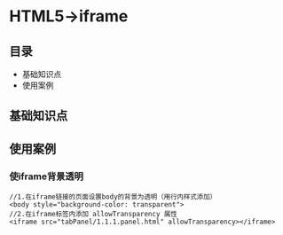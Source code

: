 # HTML5->iframe
## <a id="0"> 目录</a>
- 基础知识点
- 使用案例
## 基础知识点

## 使用案例

### 使iframe背景透明
~~~
//1.在iframe链接的页面设置body的背景为透明（用行内样式添加）
<body style="background-color: transparent">
//2.在iframe标签内添加 allowTransparency 属性
<iframe src="tabPanel/1.1.1.panel.html" allowTransparency></iframe>
~~~